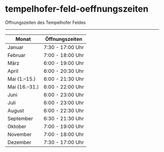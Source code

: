 # tempelhofer-feld-oeffnungszeiten

Öffnungszeiten des Tempelhofer Feldes

---

| Monat         | Öffnungszeiten   |
| ------------- | ---------------- |
| Januar        | 7:30 - 17:00 Uhr |
| Februar       | 7:00 - 18:00 Uhr |
| März          | 6:00 - 19:00 Uhr |
| April         | 6:00 - 20:30 Uhr |
| Mai (1.–15.)  | 6:00 - 21:30 Uhr |
| Mai (16.–31.) | 6:00 - 22:00 Uhr |
| Juni          | 6:00 - 23:00 Uhr |
| Juli          | 6:00 - 23:00 Uhr |
| August        | 6:00 - 22:30 Uhr |
| September     | 6:30 - 21:30 Uhr |
| Oktober       | 7:00 - 19:00 Uhr |
| November      | 7:00 - 18:00 Uhr |
| Dezember      | 7:30 - 17:00 Uhr |
